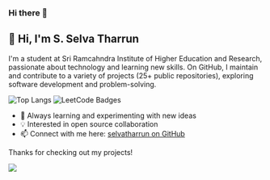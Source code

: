### Hi there 👋
## 👋 Hi, I'm S. Selva Tharrun

I'm a student at Sri Ramcahndra Institute of Higher Education and Research, passionate about technology and learning new skills. On GitHub, I maintain and contribute to a variety of projects (25+ public repositories), exploring software development and problem-solving.

![Top Langs](https://github-readme-stats.vercel.app/api/top-langs/?username=selvatharrun&layout=compact) ![LeetCode Badges](https://leetcode-badge-showcase.vercel.app/api?username={selvatharrun})

- 🌱 Always learning and experimenting with new ideas
- 💡 Interested in open source collaboration
- 📫 Connect with me here: [selvatharrun on GitHub](https://github.com/selvatharrun)

Thanks for checking out my projects!

![](https://leetcard.jacoblin.cool/selvatharrun?ext=heatmap)
